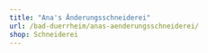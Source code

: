 ```yaml
---
title: "Ana's Änderungsschneiderei"
url: /bad-duerrheim/anas-aenderungsschneiderei/
shop: Schneiderei
---
```

